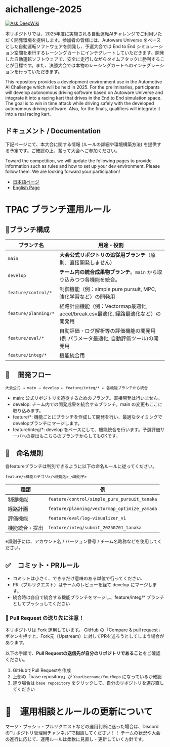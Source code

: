 # aichallenge-2025

[![Ask DeepWiki](https://deepwiki.com/badge.svg)](https://deepwiki.com/ChallengeClub/aichallenge-2025)

本リポジトリでは、2025年度に実施される自動運転AIチャレンジでご利用いただく開発環境を提供します。参加者の皆様には、Autoware Universe をベースとした自動運転ソフトウェアを開発し、予選大会では End to End シミュレーション空間を走行するレーシングカートにインテグレートしていただきます。開発した自動運転ソフトウェアで、安全に走行しながらタイムアタックに勝利することが目標です。また、決勝大会では本物のレーシングカートへのインテグレーションを行っていただきます。

This repository provides a development environment use in the Automotive AI Challenge which will be held in 2025. For the preliminaries, participants will develop autonomous driving software based on Autoware Universe and integrate it into a racing kart that drives in the End to End simulation space. The goal is to win in time attack while driving safely with the developed autonomous driving software. Also, for the finals, qualifiers will integrate it into a real racing kart.

## ドキュメント / Documentation

下記ページにて、本大会に関する情報 (ルールの詳細や環境構築方法) を提供する予定です。ご確認の上、奮って大会へご参加ください。

Toward the competition, we will update the following pages to provide information such as rules and how to set up your dev environment. Please follow them. We are looking forward your participation!

- [日本語ページ](https://automotiveaichallenge.github.io/aichallenge-documentation-2025/)
- [English Page](https://automotiveaichallenge.github.io/aichallenge-documentation-2025/en/)


# TPAC ブランチ運用ルール
## 🔀ブランチ構成
| ブランチ名                | 用途・役割                                     |
| -------------------- | ----------------------------------------- |
| `main`               | **大会公式リポジトリの追従用ブランチ**（原則、直接開発しません）|
| `develop`            | **チーム内の統合成果物ブランチ**。`main` から取り込みつつ各機能を統合。|
| `feature/control/*`  | 制御機能（例：simple pure pursuit, MPC,　強化学習など）の開発用|
| `feature/planning/*` | 経路計画機能（例：Vectormap最適化, accel/break.csv最適化, 経路最適化など）の開発用|
| `feature/eval/*`     | 自動評価・ログ解析等の評価機能の開発用(例 パラメータ最適化, 自動評価ツール)の開発用|
| `feature/integ/*`     | 機能統合用|

## 🧭 　開発フロー
```
大会公式 → main → develop ← feature/integ/* ← 各機能ブランチから統合
```
- main: 公式リポジトリを追従するためのブランチ。直接開発は行いません。
- develop: チーム内での開発成果を統合するブランチ。main の変更もここに取り込みます。
- feature/*: 機能ごとにブランチを作成して開発を行い、最適なタイミングでdevelopブランチにマージします。
- feature/integ/*: develop をベースにして、機能統合を行います。予選評価サーバへの提出もこちらのブランチからしてもOKです。

## 📝　命名規則
各featureブランチは判別できるように以下の命名ルールに従ってください。
```
feature/<機能カテゴリ>/<機能名>_<識別子>
```
| 種類      | 例                                   |
| ------- | ----------------------------------- |
| 制御機能    | `feature/control/simple_pure_pursuit_tanaka`|
| 経路計画    | `feature/planning/vectormap_optimize_yamada`|
| 評価機能    | `feature/eval/log-visualizer_v1`|
| 機能統合・提出 | `feature/integ/submit_20250701_tanaka` |

※識別子には、アカウント名 / バージョン番号 / チーム名略称などを使用してください。

## ✅　コミット・PRルール
- コミットは小さく、できるだけ意味のある単位で行ってください.
- PR（プルリクエスト）はチームのレビューを経て develop にマージします。
- 統合時は各自で統合する機能ブランチをマージし、feature/integ/* ブランチとしてプッシュしてください

### 🚧 Pull Request の送り先に注意！

本リポジトリは Fork 運用しています。
GitHub の「Compare & pull request」ボタンを押すと、Fork元（Upstream）に対してPRを送ろうとしてしまう場合があります。

以下の手順で、**Pull Requestの送信先が自分のリポジトリであること**をご確認ください。

1. GitHubでPull Requestを作成
2. 上部の「base repository」が `YourUsername/YourRepo` になっているか確認
3. 違う場合は `base repository` をクリックして、自分のリポジトリを選び直してください

# 📣　運用相談とルールの更新について
マージ・プッシュ・プルリクエストなどの運用判断に迷った場合は、Discordの”リポジトリ管理用チャンネル”で相談してください！！
チームの状況や大会の進行に応じて、運用ルールは柔軟に見直し・更新していく方針です。
